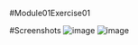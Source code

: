 #Module01Exercise01

#Screenshots
![image](https://github.com/user-attachments/assets/dda2840e-707b-4076-9a5a-589e69fce7b8)
![image](https://github.com/user-attachments/assets/67d275e9-c531-42be-9035-9b0aac057054)
